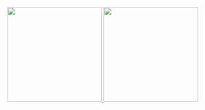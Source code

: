 <div>
  <a href="https://github.com/leandronsp">
    <img height="220em" src="https://github-readme-stats.vercel.app/api?username=leandronsp&show_icons=true&theme=gruvbox&include_all_commits=true&count_private=true&card_width=200"/>
    <img height="220em" src="https://github-readme-stats.vercel.app/api/top-langs/?username=leandronsp&show_icons=true&theme=gruvbox&include_all_commits=true&count_private=true&card_width=300"/>
  </a>
</div>
